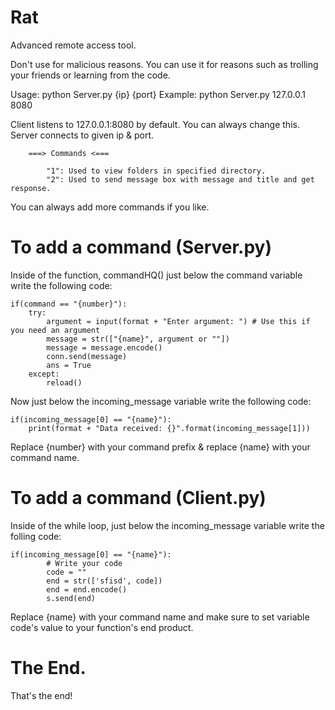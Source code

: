 # Rat
 Advanced remote access tool.

 Don't use for malicious reasons.
 You can use it for reasons such as trolling your friends or learning from the code.

Usage: python Server.py {ip} {port}
Example: python Server.py 127.0.0.1 8080

Client listens to 127.0.0.1:8080 by default. You can always change this.
Server connects to given ip & port.

        ===> Commands <===

            "1": Used to view folders in specified directory.
            "2": Used to send message box with message and title and get response.

You can always add more commands if you like.

# To add a command (Server.py)
Inside of the function, commandHQ() just below the command variable write the following code:

    if(command == "{number}"):
        try:
            argument = input(format + "Enter argument: ") # Use this if you need an argument
            message = str(["{name}", argument or ""])
            message = message.encode()
            conn.send(message)
            ans = True
        except:
            reload()

Now just below the incoming_message variable write the following code:

    if(incoming_message[0] == "{name}"):
        print(format + "Data received: {}".format(incoming_message[1]))

Replace {number} with your command prefix & replace {name} with your command name.

# To add a command (Client.py)
Inside of the while loop, just below the incoming_message variable write the folling code:

    if(incoming_message[0] == "{name}"):
            # Write your code
            code = ""
            end = str(['sfisd', code])
            end = end.encode()
            s.send(end)

Replace {name} with your command name and make sure to set variable code's value to your function's end product.

# The End.

That's the end!